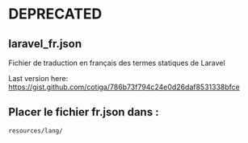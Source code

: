 # DEPRECATED
## laravel_fr.json
Fichier de traduction en français des termes statiques de Laravel

Last version here:
https://gist.github.com/cotiga/786b73f794c24e0d26daf8531338bfce

## Placer le fichier fr.json dans :
`resources/lang/`
